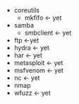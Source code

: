 - coreutils
  - mkfifo <- yet
- samba
  - smbclient <- yet
- ftp <-yet
- hydra <- yet
- har <- yet
- metasploit <- yet
- msfvenom <- yet
- nc <- yet
- nmap
- wfuzz <- yet
